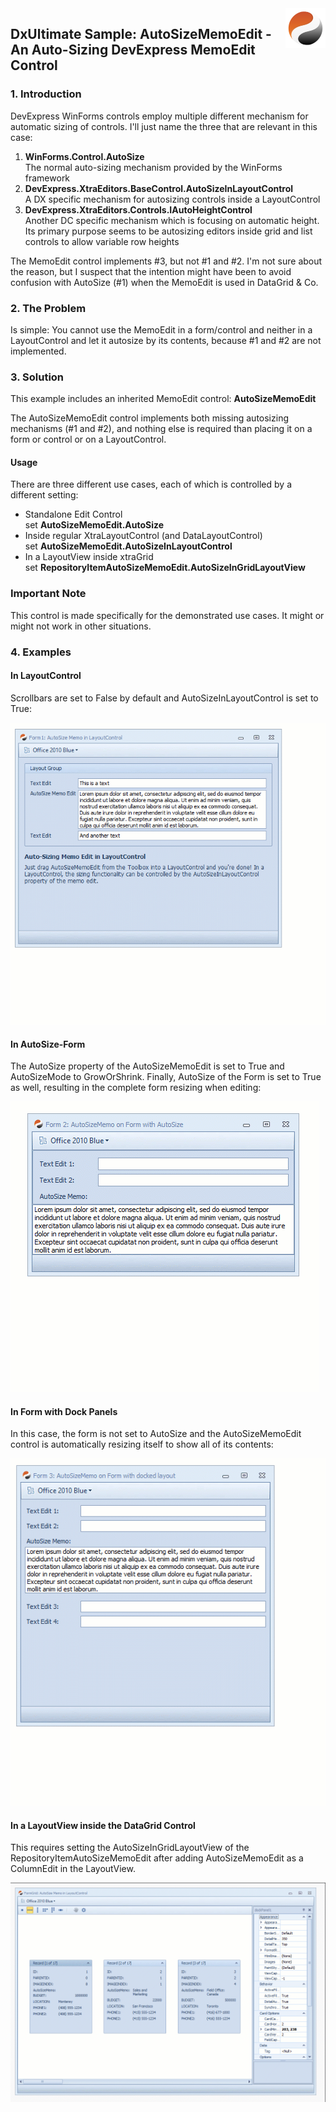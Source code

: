 <img align="right" src="Shared/dxultimate64.png" />

## DxUltimate Sample: AutoSizeMemoEdit - An Auto-Sizing DevExpress MemoEdit Control 

### 1. Introduction 

DevExpress WinForms controls employ multiple different mechanism for automatic sizing of controls. I'll just name the three that are relevant in this case:

1. **WinForms.Control.AutoSize**  
  The normal auto-sizing mechanism provided by the WinForms framework
2. **DevExpress.XtraEditors.BaseControl.AutoSizeInLayoutControl**  
  A DX specific mechanism for autosizing controls inside a LayoutControl
3. **DevExpress.XtraEditors.Controls.IAutoHeightControl**  
  Another DC specific mechanism which is focusing on automatic height. Its primary purpose seems to be autosizing editors inside grid and list controls to allow variable row heights

The MemoEdit control implements #3, but not #1 and #2. I'm not sure about the reason, but I suspect that the intention might have been to avoid confusion with AutoSize (#1) when the MemoEdit is used in DataGrid & Co.


### 2. The Problem

Is simple: You cannot use the MemoEdit in a form/control and neither in a LayoutControl and let it autosize by its contents, because #1 and #2 are not implemented.


### 3. Solution

This example includes an inherited MemoEdit control: **AutoSizeMemoEdit**

The AutoSizeMemoEdit control implements both missing autosizing mechanisms (#1 and #2), and nothing else is required than placing it on a form or control or on a LayoutControl.

#### Usage

There are three different use cases, each of which is controlled by a different setting:

- Standalone Edit Control  
  set **AutoSizeMemoEdit.AutoSize**
- Inside regular XtraLayoutControl (and DataLayoutControl)  
  set **AutoSizeMemoEdit.AutoSizeInLayoutControl**
- In a LayoutView inside xtraGrid  
  set **RepositoryItemAutoSizeMemoEdit.AutoSizeInGridLayoutView**


### Important Note

This control is made specifically for the demonstrated use cases. It might or might not work in other situations.

### 4. Examples

#### In LayoutControl

Scrollbars are set to False by default and AutoSizeInLayoutControl is set to True:

![Auto Size Memo 1](Shared/AutoSizeMemo_1.gif)


#### In AutoSize-Form 

The AutoSize property of the AutoSizeMemoEdit is set to True and AutoSizeMode to GrowOrShrink.
Finally, AutoSize of the Form is set to True as well, resulting in the complete form resizing when editing:

![Auto Size Memo 2](Shared/AutoSizeMemo_2.gif)


#### In Form with Dock Panels

In this case, the form is not set to AutoSize and the AutoSizeMemoEdit control is automatically resizing itself to show all of its contents:


![Auto Size Memo 3](Shared/AutoSizeMemo_3.gif)

#### In a LayoutView inside the DataGrid Control

This requires setting the AutoSizeInGridLayoutView of the RepositoryItemAutoSizeMemoEdit after adding AutoSizeMemoEdit as a ColumnEdit in the LayoutView.


![Auto Size Memo 4](Shared/AutoSizeMemo_4.gif)







